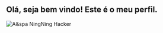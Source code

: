 ## Olá, seja bem vindo! Este é o meu perfil.

<!--
**Roboona/Roboona** is a ✨ _special_ ✨ repository because its `README.md` (this file) appears on your GitHub profile.

- 🔭 Atualmente estou estudando pelo Alura;
- 🌱 Estou aprendendo Java Script;
- 👯 Este local está destinado para o compartilhamento de projetos e organização;
- 📫 Você pode me contatar pelo seguinte email: 0000111370410xSP@al.educacao.sp.gov.br;
- 😄 Ela/Dela;
- ⚡ Uma curiosidades sobre minha pessoa é que gosto bastante de criar coisas novas;
-->
![A&spa NingNing Hacker](https://tenor.com/bN9Ty.gif)
